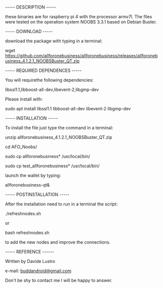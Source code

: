 
-----  DESCRIPTION  -----

these binaries are for raspberry pi 4 with the processor armv7l.
The files were tested on the operation system NOOBS 3.3.1 based on Debian Buster.

-----  DOWNLOAD  -----

download the package with typing in a terminal:

wget https://github.com/allforonebusiness/allforonebusiness/releases/allforonebusiness_4.1.2.1_NOOBSBuster_QT.zip

-----  REQUIRED DEPENDENCES  -----

You will requirethe following dependencies:

libssl1.1,libboost-all-dev,libevent-2,libgmp-dev

Please install with:

sudo apt install libssl1.1 libboost-all-dev libevent-2 libgmp-dev

-----  INSTALLATION   -----

To install the file just type the command in a terminal:


unzip allforonebusiness_4.1.2.1_NOOBSBuster_QT.zip

cd AFO_Noobs/

sudo cp allforonebusiness* /usr/local/bin/

sudo cp test_allforonebusiness* /usr/local/bin/

launch the wallet by typing:

allforonebusiness-qt&

----- POSTINSTALLATION -----

After the installation need to run in a terminal the script:

./refreshnodes.sh

or 

bash refreshnodes.sh

to add the new nodes and improve the connections.

-----  REFERENCE  ------

Written by Davide Lustro

e-mail: buddandroid@gmail.com

Don't be shy to contact me I will be happy to answer.
